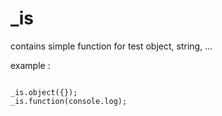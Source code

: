 # _is
contains simple function for test object, string, ...

example :

<pre>
<code class="language-javascript">
_is.object({});
_is.function(console.log);
</code>
</pre>
